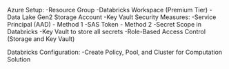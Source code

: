 Azure Setup:
    -Resource Group
    -Databricks Workspace (Premium Tier)
    -Data Lake Gen2 Storage Account
    -Key Vault Security Measures:
    -Service Principal (AAD) - Method 1
    -SAS Token - Method 2
    -Secret Scope in Databricks
    -Key Vault to store all secrets
    -Role-Based Access Control (Storage and Key Vault) 
    
Databricks Configuration:
    -Create Policy, Pool, and Cluster for Computation Solution
